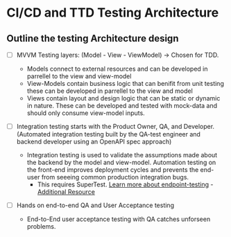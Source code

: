 # CI/CD and TTD Testing Architecture

## Outline the testing Architecture design

* [ ] MVVM Testing layers: (Model - View - ViewModel) -> Chosen for TDD. 
    * Models connect to external resources and can be developed in parrellel to the view and view-model
    * View-Models contain business logic that can benifit from unit testing these can be developed in parrellel to the view and model
    * Views contain layout and design logic that can be static or dynamic in nature. These can be developed and tested with mock-data and should only consume view-model inputs.

* [ ] Integration testing starts with the Product Owner, QA, and Developer.\
        (Automated integration testing built by the QA-test engineer and backend developer using an OpenAPI spec approach)
    * Integration testing is used to validate the assumptions made about the backend by the model and view-model.  Automation testing on the front-end improves deployment cycles and prevents the end-user from seeeing common production integration bugs.
        * This requires SuperTest. [Learn more about endpoint-testing](https://zellwk.com/blog/endpoint-testing/) - [Additional Resource](https://circleci.com/blog/api-testing-with-jest/)

* [ ] Hands on end-to-end QA and User Acceptance testing
    * End-to-End user acceptance testing with QA catches unforseen problems.